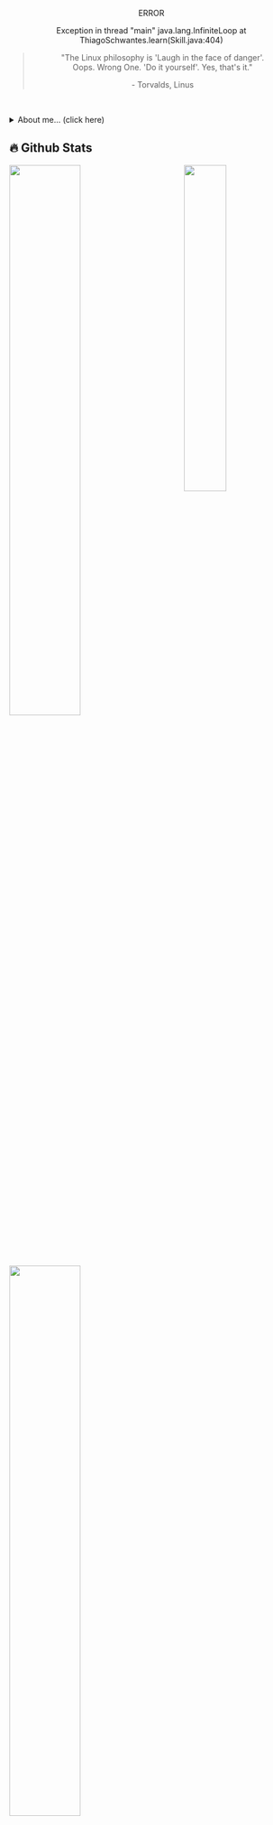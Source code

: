 <p align="center">ERROR</p>
<p align="center">Exception in thread "main" java.lang.InfiniteLoop at ThiagoSchwantes.learn(Skill.java:404)</p>

<blockquote align="center">
  <p>"The Linux philosophy is 'Laugh in the face of danger'.<br/>
    Oops. Wrong One. 'Do it yourself'. Yes, that's it." </p>
  - Torvalds, Linus 
</blockquote>

<br/>

<p>
  <details>
    <summary>About me... (click here)</summary>
    <ul>
      <li><p>📭 Contact: <a href="mailto:thiagodemoura.contato@gmail.com">thiagodemoura.contato@gmail.com</a></p></li>
       <li><p>
          <img align="center" height="20" width="20" src="https://cdn.jsdelivr.net/gh/devicons/devicon@latest/icons/gitlab/gitlab-original.svg" />
          GitLab: <a href="https://gitlab.com/ThiagoSchwantes">ThiagoSchwantes</a> (other projects and exercises)
      </p></li>
      <li>🎓 Studying: degree in Systems Analysis and Development (<cite>Positivo University<cite>)</li><br>
      <li>⌛ Right Now: looking for an internship</li>
    </ul>
  </details>
</p>
        
## 🔥 Github Stats
<div>
  <img align="right" width="38.5%" src="https://s1.zerochan.net/Bartholomew.Kuma.600.2544023.jpg"/>
  <div align="left">
    <img width="50%" src="http://github-readme-streak-stats.herokuapp.com/?user=ThiagoSchwantes&theme=dark&date_format=M%20j%5B%2C%20Y%5D&ring=ff3068&fire=ff3068&sideNums=ff3068">
    <br>
    <img width="50%" align="center" src="https://github-readme-stats.vercel.app/api?username=ThiagoSchwantes&show_icons=true&theme=dark&hide=issues&show=prs_merged&locale=en&custom_title=ThiagoSchwantes&rank_icon=github" />
    <br>
    <img width="50%" align="center" src="https://github-readme-stats.vercel.app/api/top-langs/?username=ThiagoSchwantes&layout=compact&theme=dark&locale=en&langs_count=6&custom_title=Most+used+languages+-+GitHub" />
  </div>
</div>
<blockquote align=right>
    <p>"Your word is a lamp for my feet, a light on my path."</p>
    <cite>Psalm 119:105</cite>
</blockquote>

```java
import br.com.ThiagoSchwantes.Programmer;
import br.com.ThiagoSchwantes.Backend;

public class Profile extends Programmer implements Backend {
  Programmer thiagoSchwantes = new Programmer();
  thiagoSchwantes.name('Thiago Schwantes de Moura');
  thiagoSchwantes.degree('Systems Analysis and Development (Positvo University)', 'IT technical course - IFPR');
}

public class Skills extends Programmer implements Backend {
  thiagoSchwantes.mainLanguage('Java', 'C#', 'Kotlin');
  thiagoSchwantes.otherLanguages('JavaScript', 'TypeScript', 'C', 'PHP', 'python');
  thiagoSchwantes.databases('MySQL', 'SQLite', 'Firebase', 'MongoDB');
  thiagoSchwantes.technologies('ASP.NET Core', 'React', 'Hibernate', 'Laravel', 'Next.js');
  thiagoSchwantes.inProgress('python', 'Kotlin', 'Spring');

  while(true){
    thiagoSchwantes.learn(something);
  }
}
```
